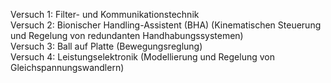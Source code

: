 Versuch 1: Filter- und Kommunikationstechnik 
<br>
Versuch 2: Bionischer Handling-Assistent (BHA) (Kinematischen Steuerung und Regelung von redundanten Handhabungssystemen)
<br>
Versuch 3: Ball auf Platte (Bewegungsreglung)
<br>
Versuch 4: Leistungselektronik (Modellierung und Regelung von Gleichspannungswandlern)
